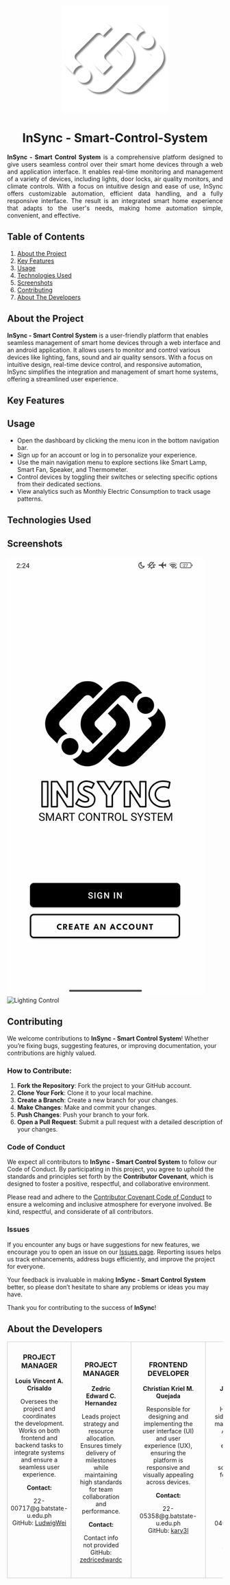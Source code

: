 <p align="center">
  <img src="https://raw.githubusercontent.com/LudwigWei/InSync---Smart-Control-System/main/assets/webLogo.png" alt="InSync Logo" width="250">
</p>

<h1 align="center">InSync - Smart-Control-System</h1>

<p style="text-align: justify;">
  <strong>InSync - Smart Control System</strong> is a comprehensive platform designed to give users seamless control over their smart home devices through a web and application interface. It enables real-time monitoring and management of a variety of devices, including lights, door locks, air quality monitors, and climate controls. With a focus on intuitive design and ease of use, InSync offers customizable automation, efficient data handling, and a fully responsive interface. The result is an integrated smart home experience that adapts to the user's needs, making home automation simple, convenient, and effective.
</p>

## Table of Contents
1.  [About the Project](#about-the-project)
2.  [Key Features](#key-features)
4.  [Usage](#usage)
5.  [Technologies Used](#technologies-used)
6.  [Screenshots](#screenshots)
7.  [Contributing](#contributing)
9.  [About The Developers](#about-the-developers)

## About the Project
**InSync - Smart Control System** is a user-friendly platform that enables seamless management of smart home devices through a web interface and an android application. It allows users to monitor and control various devices like lighting, fans, sound and air quality sensors. With a focus on intuitive design, real-time device control, and responsive automation, InSync simplifies the integration and management of smart home systems, offering a streamlined user experience.

## Key Features

## Usage
- Open the dashboard by clicking the menu icon in the bottom navigation bar.
- Sign up for an account or log in to personalize your experience.
- Use the main navigation menu to explore sections like Smart Lamp, Smart Fan, Speaker, and Thermometer.
- Control devices by toggling their switches or selecting specific options from their dedicated sections.
- View analytics such as Monthly Electric Consumption to track usage patterns.

## Technologies Used

## Screenshots
![Landing Page](assets/LandingPage.jpg)
![Lighting Control](assets/lightcontrol.png)

## Contributing

We welcome contributions to **InSync - Smart Control System**! Whether you’re fixing bugs, suggesting features, or improving documentation, your contributions are highly valued.

### How to Contribute:
1. **Fork the Repository**: Fork the project to your GitHub account.
2. **Clone Your Fork**: Clone it to your local machine.
3. **Create a Branch**: Create a new branch for your changes.
4. **Make Changes**: Make and commit your changes.
5. **Push Changes**: Push your branch to your fork.
6. **Open a Pull Request**: Submit a pull request with a detailed description of your changes.

### Code of Conduct

We expect all contributors to **InSync - Smart Control System** to follow our Code of Conduct. By participating in this project, you agree to uphold the standards and principles set forth by the **Contributor Covenant**, which is designed to foster a positive, respectful, and collaborative environment.

Please read and adhere to the [Contributor Covenant Code of Conduct](https://www.contributor-covenant.org/version/2/0/code_of_conduct.html) to ensure a welcoming and inclusive atmosphere for everyone involved. Be kind, respectful, and considerate of all contributors.

### Issues

If you encounter any bugs or have suggestions for new features, we encourage you to open an issue on our [Issues page](https://github.com/LudwigWei/InSync---Smart-Control-System/issues). Reporting issues helps us track enhancements, address bugs efficiently, and improve the project for everyone.

Your feedback is invaluable in making **InSync - Smart Control System** better, so please don’t hesitate to share any problems or ideas you may have.

Thank you for contributing to the success of **InSync**!

## About the Developers

<table style="width: 100%; text-align: center; border-collapse: collapse; table-layout: fixed;">
  <tr>
    <td style="border: 1px solid #ccc; border-radius: 10px; vertical-align: top; width: 33.33%;">
      <h3>PROJECT MANAGER</h3>
      <p><strong>Louis Vincent A. Crisaldo</strong></p>
      <p>Oversees the project and coordinates<br> the development. Works on both frontend and backend tasks to integrate systems and ensure a seamless user experience.</p>
      <p><strong>Contact:</strong></p>
      <ul style="list-style: none; padding: 0;">
        <li>22-00717@g.batstate-u.edu.ph</li>
        <li>GitHub: <a href="https://github.com/LudwigWei" target="_blank">LudwigWei</a></li>
      </ul>
    </td>

  <td style="border: 1px solid #ccc; border-radius: 10px; padding: 20px; vertical-align: top; width: 25%;">
      <h3>PROJECT MANAGER</h3>
      <p><strong>Zedric Edward C. Hernandez</strong></p>
      <p>Leads project strategy and resource<br> allocation. Ensures timely delivery of milestones while maintaining high standards for team collaboration and performance.</p>
      <p><strong>Contact:</strong></p>
      <ul style="list-style: none; padding: 0;">
        <li>Contact info not provided</li>
        <li>GitHub: <a href="https://github.com/zedricedwardc" target="_blank">zedricedwardc</a></li>
      </ul>
    </td>

  <td style="border: 1px solid #ccc; border-radius: 10px; padding: 20px; vertical-align: top; width: 33.33%;">
      <h3>FRONTEND DEVELOPER</h3>
      <p><strong>Christian Kriel M. Quejada</strong></p>
      <p>Responsible for designing and<br>implementing the user interface (UI) and user experience (UX), ensuring the platform is responsive and visually appealing across devices.</p>
     <p><strong>Contact:</strong></p>
      <ul style="list-style: none; padding: 0;">
        <li>22-05358@g.batstate-u.edu.ph</li>
        <li>GitHub: <a href="https://github.com/kary3l" target="_blank">kary3l</a></li>
      </ul>
    </td>

  <td style="border: 1px solid #ccc; border-radius: 10px; padding: 20px; vertical-align: top; width: 33.33%;">
      <h3>BACKEND DEVELOPER</h3>
      <p><strong>Jeroein Lloyd P. Magno</strong></p>
      <p>Handles server-side logic, database<br>management, builds APIs, optimizes performance, ensures system reliability, and implements scalable solutions for efficient data handling and processing.</p>
     <p><strong>Contact:</strong></p>
      <ul style="list-style: none; padding: 0;">
        <li>22-04009@g.batstate-u.edu.ph</li>
        <li>GitHub: <a href="https://github.com/JeroeinMagno" target="_blank">JeroeinMagno</a></li>
      </ul>
    </td>
  </tr>
</table>
